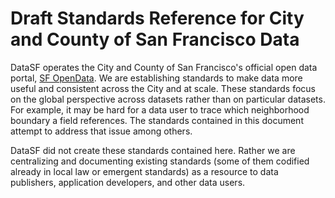 # Draft Standards Reference for City and County of San Francisco Data

DataSF operates the City and County of San Francisco's official open data portal, [SF OpenData](http://data.sfgov.org). We are establishing standards to make data more useful and consistent across the City and at scale. These standards focus on the global perspective across datasets rather than on particular datasets. For example, it may be hard for a data user to trace which neighborhood boundary a field references. The standards contained in this document attempt to address that issue among others.

DataSF did not create these standards contained here. Rather we are centralizing and documenting existing standards \(some of them codified already in local law or emergent standards\) as a resource to data publishers, application developers, and other data users.


